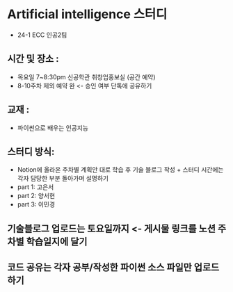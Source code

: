 # Artificial intelligence 스터디
- 24-1 ECC 인공2팀

## 시간 및 장소 : 
- 목요일 7~8:30pm 신공학관 취창업홍보실 (공간 예약)
- 8-10주차 제외 예약 완 <- 승인 여부 단톡에 공유하기

## 교재 : 
- 파이썬으로 배우는 인공지능

## 스터디 방식: 
- Notion에 올라온 주차별 계획안 대로 학습 후 기술 블로그 작성 + 스터디 시간에는 각자 담당한 부분 돌아가며 설명하기
- part 1: 고은서
- part 2: 양서현
- part 3: 이민경

## 기술블로그 업로드는 토요일까지 <- 게시물 링크를 노션 주차별 학습일지에 달기
## 코드 공유는 각자 공부/작성한 파이썬 소스 파일만 업로드하기
